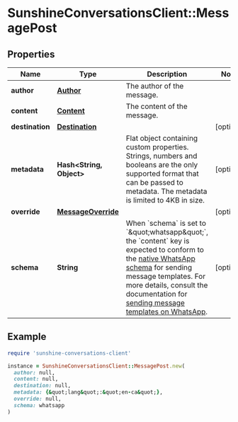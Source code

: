 # SunshineConversationsClient::MessagePost

## Properties

| Name | Type | Description | Notes |
| ---- | ---- | ----------- | ----- |
| **author** | [**Author**](Author.md) | The author of the message. |  |
| **content** | [**Content**](Content.md) | The content of the message. |  |
| **destination** | [**Destination**](Destination.md) |  | [optional] |
| **metadata** | **Hash&lt;String, Object&gt;** | Flat object containing custom properties. Strings, numbers and booleans  are the only supported format that can be passed to metadata. The metadata is limited to 4KB in size.  | [optional] |
| **override** | [**MessageOverride**](MessageOverride.md) |  | [optional] |
| **schema** | **String** | When &#x60;schema&#x60; is set to &#x60;\&quot;whatsapp\&quot;&#x60;, the &#x60;content&#x60; key is expected to conform to the [native WhatsApp schema](https://developers.facebook.com/docs/whatsapp/api/messages/message-templates) for sending message templates. For more details, consult the documentation for [sending message templates on WhatsApp](https://developer.zendesk.com/documentation/conversations/messaging-platform/programmable-conversations/message-overrides/#template-messages).  | [optional] |

## Example

```ruby
require 'sunshine-conversations-client'

instance = SunshineConversationsClient::MessagePost.new(
  author: null,
  content: null,
  destination: null,
  metadata: {&quot;lang&quot;:&quot;en-ca&quot;},
  override: null,
  schema: whatsapp
)
```


